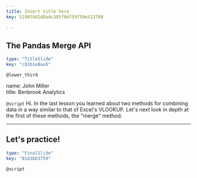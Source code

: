 ```yaml
---
title: Insert title here
key: 519974d2d0a4c385fb6f59f59e513708

---
```

## The Pandas Merge API

```yaml
type: "TitleSlide"
key: "c81b1e8aa5"
```

`@lower_third`

name: John Miller	
title: Benbrook Analytics


`@script`
Hi. In the last lesson you learned about two methods for combining data in a way similar to that of Excel's VLOOKUP. Let's next look in depth at the first of these methods, the "merge" method.


---
## Let's practice!

```yaml
type: "FinalSlide"
key: "01d1bb3759"
```

`@script`


